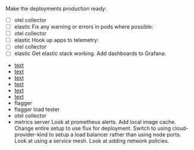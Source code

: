 Make the deployments production ready:
  - [ ] otel collector
  - [ ] elastic
Fix any warning or errors in pods where possible:
  - [ ] otel collector
  - [ ] elastic
Hook up apps to telemetry:
  - [ ] otel collector
  - [ ] elastic
Get elastic stack working.
Add dashboards to Grafana:
  - [text](https://grafana.com/grafana/dashboards/17347-traefik-official-kubernetes-dashboard/)
  - [text](https://grafana.com/grafana/dashboards/21875-opa-gatekeeper/)
  - [text](https://grafana.com/grafana/dashboards/22184-cert-manager2/)
  - [text](https://grafana.com/grafana/dashboards/12309-bind9-exporter-dns/)
  - [text](https://grafana.com/grafana/dashboards/15038-external-dns/)
  - [text](https://grafana.com/grafana/dashboards/9621-docker-registry/)
  - flagger
  - flagger load tester
  - otel collector
  - metrics server
Look at prometheus alerts.
Add local image cache.
Change entire setup to use flux for deployment.
Switch to using cloud-provider-kind to setup a load balancer rather than using node ports.
Look at using a service mesh.
Look at adding network policies.
